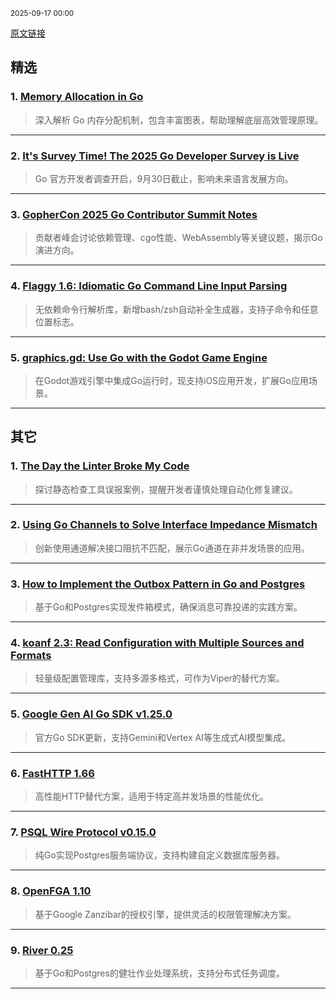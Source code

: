 <sub>2025-09-17 00:00</sub>


[原文链接](https://golangweekly.com/issues/570)


## 精选

### 1. [Memory Allocation in Go](https://golangweekly.com/link/174413/rss)
> 深入解析 Go 内存分配机制，包含丰富图表，帮助理解底层高效管理原理。

---

### 2. [It's Survey Time! The 2025 Go Developer Survey is Live](https://golangweekly.com/link/174414/rss)
> Go 官方开发者调查开启，9月30日截止，影响未来语言发展方向。

---

### 3. [GopherCon 2025 Go Contributor Summit Notes](https://golangweekly.com/link/174417/rss)
> 贡献者峰会讨论依赖管理、cgo性能、WebAssembly等关键议题，揭示Go演进方向。

---

### 4. [Flaggy 1.6: Idiomatic Go Command Line Input Parsing](https://golangweekly.com/link/174426/rss)
> 无依赖命令行解析库，新增bash/zsh自动补全生成器，支持子命令和任意位置标志。

---

### 5. [graphics.gd: Use Go with the Godot Game Engine](https://golangweekly.com/link/174443/rss)
> 在Godot游戏引擎中集成Go运行时，现支持iOS应用开发，扩展Go应用场景。

---

## 其它

### 1. [The Day the Linter Broke My Code](https://golangweekly.com/link/174418/rss)
> 探讨静态检查工具误报案例，提醒开发者谨慎处理自动化修复建议。

---

### 2. [Using Go Channels to Solve Interface Impedance Mismatch](https://golangweekly.com/link/174421/rss)
> 创新使用通道解决接口阻抗不匹配，展示Go通道在非并发场景的应用。

---

### 3. [How to Implement the Outbox Pattern in Go and Postgres](https://golangweekly.com/link/174422/rss)
> 基于Go和Postgres实现发件箱模式，确保消息可靠投递的实践方案。

---

### 4. [koanf 2.3: Read Configuration with Multiple Sources and Formats](https://golangweekly.com/link/174428/rss)
> 轻量级配置管理库，支持多源多格式，可作为Viper的替代方案。

---

### 5. [Google Gen AI Go SDK v1.25.0](https://golangweekly.com/link/174429/rss)
> 官方Go SDK更新，支持Gemini和Vertex AI等生成式AI模型集成。

---

### 6. [FastHTTP 1.66](https://golangweekly.com/link/174430/rss)
> 高性能HTTP替代方案，适用于特定高并发场景的性能优化。

---

### 7. [PSQL Wire Protocol v0.15.0](https://golangweekly.com/link/174436/rss)
> 纯Go实现Postgres服务端协议，支持构建自定义数据库服务器。

---

### 8. [OpenFGA 1.10](https://golangweekly.com/link/174450/rss)
> 基于Google Zanzibar的授权引擎，提供灵活的权限管理解决方案。

---

### 9. [River 0.25](https://golangweekly.com/link/174451/rss)
> 基于Go和Postgres的健壮作业处理系统，支持分布式任务调度。

---
    